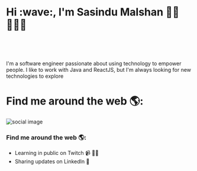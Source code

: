 <h1>Hi :wave:, I'm Sasindu Malshan 👋🏾 👩🏾‍💻</h1>
    <img style="margin-top: 20px;" src="https://github.com/sasindumalshan/sasindumalshan/assets/109432637/042b67e8-80c5-4cc1-b9e0-be7eaa037b2e" alt="">
    <p style="margin-top: 40px;">I'm a software engineer passionate about using technology to empower people. I like to work with Java and ReactJS, but I'm always looking for new technologies to explore</p>
    <h1>Find me around the web 🌎:</h1>
    <div style="display: flex; flex-wrap:wrap;">
            <img src="https://github.com/sasindumalshan/sasindumalshan/assets/109432637/ca2fd1a9-675c-494a-85eb-0c9949db89ef" alt="social image">
        </div>
        <div>
            <h3>Find me around the web 🌎:</h3>
            <ul>
                <li> Learning in public on Twitch 📹 ✍🏾</li>
                <li> Sharing updates on LinkedIn 💼</li>
            </ul>
        </div>
    </div>
